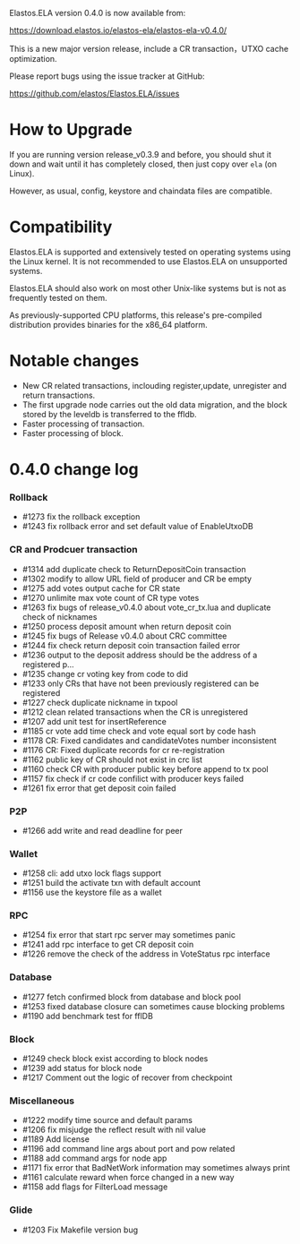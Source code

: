 Elastos.ELA version 0.4.0 is now available from:

  <https://download.elastos.io/elastos-ela/elastos-ela-v0.4.0/>

This is a new major version release, include a CR transaction，UTXO cache optimization.

Please report bugs using the issue tracker at GitHub:

  <https://github.com/elastos/Elastos.ELA/issues>

How to Upgrade
==============

If you are running version release_v0.3.9 and before, you should shut it down and wait until
 it has completely closed, then just copy over `ela` (on Linux).

However, as usual, config, keystore and chaindata files are compatible.

Compatibility
==============

Elastos.ELA is supported and extensively tested on operating systems
using the Linux kernel. It is not recommended to use Elastos.ELA on
unsupported systems.

Elastos.ELA should also work on most other Unix-like systems but is not
as frequently tested on them.

As previously-supported CPU platforms, this release's pre-compiled
distribution provides binaries for the x86_64 platform.

Notable changes
===============

- New CR related transactions, inclouding register,update, unregister and return transactions.
- The first upgrade node carries out the old data migration, and the block stored by the leveldb is transferred to the ffldb.
- Faster processing of transaction.
- Faster processing of block.

0.4.0 change log
=================

### Rollback
- #1273 fix the rollback exception
- #1243 fix rollback error and set default value of EnableUtxoDB

### CR and Prodcuer transaction
- #1314 add duplicate check to ReturnDepositCoin transaction
- #1302 modify to allow URL field of producer and CR be empty
- #1275 add votes output cache for CR state
- #1270 unlimite max vote count of CR type votes
- #1263 fix bugs of release_v0.4.0 about vote_cr_tx.lua and duplicate check of nicknames 
- #1250 process deposit amount when return deposit coin
- #1245 fix bugs of Release v0.4.0 about CRC committee
- #1244 fix check return deposit coin transaction failed error
- #1236 output to the deposit address should be the address of a registered p…
- #1235 change cr voting key from code to did
- #1233 only CRs that have not been previously registered can be registered
- #1227 check duplicate nickname in txpool
- #1212 clean related transactions when the CR is unregistered
- #1207 add unit test for insertReference
- #1185 cr vote add time check and vote equal sort by code hash
- #1178 CR: Fixed candidates and candidateVotes number inconsistent
- #1176 CR: Fixed duplicate records for cr re-registration
- #1162 public key of CR should not exist in crc list
- #1160 check CR with producer public key before append to tx pool
- #1157 fix check if cr code confilict with producer keys failed
- #1261 fix error that get deposit coin failed

### P2P
- #1266 add write and read deadline for peer

### Wallet
- #1258 cli: add utxo lock flags support
- #1251 build the activate txn with default account
- #1156 use the keystore file as a wallet 

### RPC
- #1254 fix error that start rpc server may sometimes panic
- #1241 add rpc interface to get CR deposit coin
- #1226 remove the check of the address in VoteStatus rpc interface

### Database
- #1277 fetch confirmed block from database and block pool
- #1253 fixed database closure can sometimes cause blocking problems 
- #1190 add benchmark test for fflDB

### Block
- #1249 check block exist according to block nodes
- #1239 add status for block node
- #1217 Comment out the logic of recover from checkpoint

### Miscellaneous
- #1222 modify time source and default params
- #1206 fix misjudge the reflect result with nil value
- #1189 Add license
- #1196 add command line args about port and pow related
- #1188 add command args for node app
- #1171 fix error that BadNetWork information may sometimes always print
- #1161 calculate reward when force changed in a new way
- #1158 add flags for FilterLoad message

### Glide
- #1203 Fix Makefile version bug
